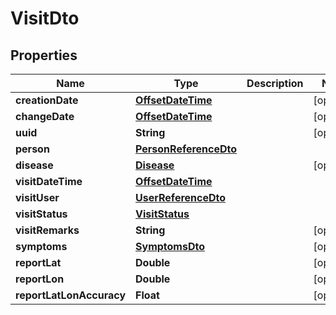 # VisitDto

## Properties

| Name                     | Type                                            | Description | Notes      |
| ------------------------ | ----------------------------------------------- | ----------- | ---------- |
| **creationDate**         | [**OffsetDateTime**](OffsetDateTime.md)         |             | [optional] |
| **changeDate**           | [**OffsetDateTime**](OffsetDateTime.md)         |             | [optional] |
| **uuid**                 | **String**                                      |             | [optional] |
| **person**               | [**PersonReferenceDto**](PersonReferenceDto.md) |             |
| **disease**              | [**Disease**](Disease.md)                       |             | [optional] |
| **visitDateTime**        | [**OffsetDateTime**](OffsetDateTime.md)         |             |
| **visitUser**            | [**UserReferenceDto**](UserReferenceDto.md)     |             |
| **visitStatus**          | [**VisitStatus**](VisitStatus.md)               |             |
| **visitRemarks**         | **String**                                      |             | [optional] |
| **symptoms**             | [**SymptomsDto**](SymptomsDto.md)               |             | [optional] |
| **reportLat**            | **Double**                                      |             | [optional] |
| **reportLon**            | **Double**                                      |             | [optional] |
| **reportLatLonAccuracy** | **Float**                                       |             | [optional] |
